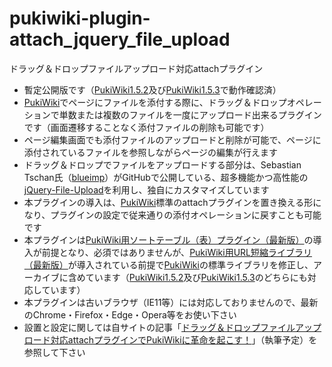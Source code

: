 # pukiwiki-plugin-attach_jquery_file_upload

ドラッグ＆ドロップファイルアップロード対応attachプラグイン

- 暫定公開版です（[PukiWiki1.5.2](https://pukiwiki.osdn.jp/?PukiWiki/Download/1.5.2)及び[PukiWiki1.5.3](https://pukiwiki.osdn.jp/?PukiWiki/Download/1.5.3)で動作確認済）
- [PukiWiki](https://ja.wikipedia.org/wiki/PukiWiki)でページにファイルを添付する際に、ドラッグ＆ドロップオペレーションで単数または複数のファイルを一度にアップロード出来るプラグインです（画面遷移することなく添付ファイルの削除も可能です）
- ページ編集画面でも添付ファイルのアップロードと削除が可能で、ページに添付されているファイルを参照しながらページの編集が行えます
- ドラッグ＆ドロップでファイルをアップロードする部分は、Sebastian Tschan氏（[blueimp](https://github.com/blueimp)）がGitHubで公開している、超多機能かつ高性能の[jQuery-File-Upload](https://github.com/blueimp/jQuery-File-Upload)を利用し、独自にカスタマイズしています
- 本プラグインの導入は、[PukiWiki](https://ja.wikipedia.org/wiki/PukiWiki)標準のattachプラグインを置き換える形になり、プラグインの設定で従来通りの添付オペレーションに戻すことも可能です
- 本プラグインは[PukiWiki用ソートテーブル（表）プラグイン（最新版）](https://dajya-ranger.com/sdm_downloads/sortable-table-plugin/)の導入が前提となり、必須ではありませんが、[PukiWiki用URL短縮ライブラリ（最新版）](https://dajya-ranger.com/sdm_downloads/short-url-library-pkwk153/)が導入されている前提で[PukiWiki](https://ja.wikipedia.org/wiki/PukiWiki)の標準ライブラリを修正し、アーカイブに含めています（[PukiWiki1.5.2](https://pukiwiki.osdn.jp/?PukiWiki/Download/1.5.2)及び[PukiWiki1.5.3](https://pukiwiki.osdn.jp/?PukiWiki/Download/1.5.3)のどちらにも対応しています）
- 本プラグインは古いブラウザ（IE11等）には対応しておりませんので、最新のChrome・Firefox・Edge・Opera等をお使い下さい
- 設置と設定に関しては自サイトの記事「[ドラッグ＆ドロップファイルアップロード対応attachプラグインでPukiWikiに革命を起こす！](https://dajya-ranger.com/pukiwiki/attach-jquery-file-upload/)」（執筆予定）を参照して下さい
